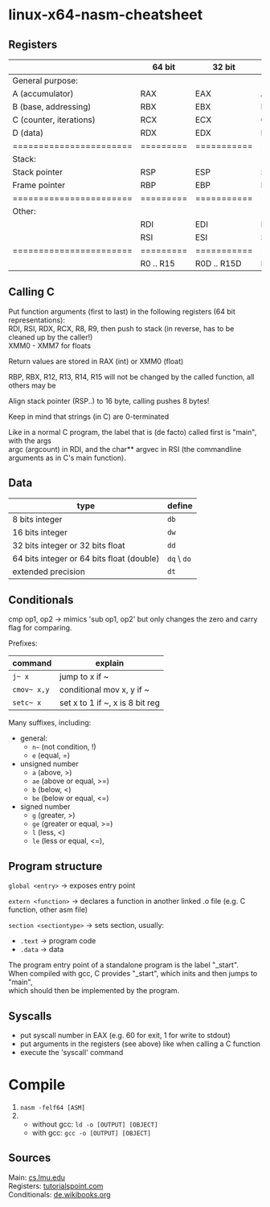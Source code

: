 linux-x64-nasm-cheatsheet
=========================

Registers
---------

|                         | 64 bit    | 32 bit      | 16 bit      | 8 bit       |
|-------------------------|-----------|-------------|-------------|-------------|
| General purpose:        |           |             |             |             |
| A (accumulator)         | RAX       | EAX         | AX          | AL          |
| B (base, addressing)    | RBX       | EBX         | BX          | BL          |
| C (counter, iterations) | RCX       | ECX         | CX          | CL          |
| D (data)                | RDX       | EDX         | DX          | DL          |
| ======================= | ========= | =========== | =========== | =========== |
| Stack:                  |           |             |             |             |
| Stack pointer           | RSP       | ESP         | SP          | SPL         |
| Frame pointer           | RBP       | EBP         | BP          | BPL         |
| ======================= | ========= | =========== | =========== | =========== |
| Other:                  |           |             |             |             |
|                         | RDI       | EDI         | DI          | DIL         |
|                         | RSI       | ESI         | SI          | SIL         |
| ======================= | ========= | =========== | =========== | =========== |
|                         | R0 .. R15 | R0D .. R15D | R0W .. R15W | R0B .. R15B |       

Calling C
---------

Put function arguments (first to last) in the following registers (64 bit representations):  
RDI, RSI, RDX, RCX, R8, R9, then push to stack (in reverse, has to be cleaned up by the caller!)  
XMM0 - XMM7 for floats  

Return values are stored in RAX (int) or XMM0 (float)  

RBP, RBX, R12, R13, R14, R15 will not be changed by the called function, all others may be  

Align stack pointer (RSP..) to 16 byte, calling pushes 8 bytes!  

Keep in mind that strings (in C) are 0-terminated  

Like in a normal C program, the label that is (de facto) called first is "main", with the args  
argc (argcount) in RDI, and the char** argvec in RSI (the commandline arguments as in C's main function).  

Data
----

| type                                      | define      |
|-------------------------------------------|-------------|
| 8 bits integer                            | `db`        |
| 16 bits integer                           | `dw`        |
| 32 bits integer or 32 bits float          | `dd`        |
| 64 bits integer or 64 bits float (double) | `dq` \ `do` |
| extended precision                        | `dt`        |

Conditionals
------------

cmp op1, op2 -> mimics 'sub op1, op2' but only changes the zero and carry flag for comparing.  

Prefixes:    

| command     | explain                         |
|-------------|---------------------------------|
| `j~ x`      | jump to x if ~                  |
| `cmov~ x,y` | conditional mov x, y if ~       |
| `setc~ x`   | set x to 1 if ~, x is 8 bit reg |

Many suffixes, including:  
* general:
  * `n~` (not condition, !)
  * `e` (equal, =)
* unsigned number
  * `a`  (above, >)  
  * `ae` (above or equal, >=)  
  * `b` (below, <)  
  * `be` (below or equal, <=)  
* signed number
  * `g`  (greater, >)  
  * `ge` (greater or equal, >=)  
  * `l` (less, <)  
  * `le` (less or equal, <=), 



Program structure
-----------------

`global <entry>` -> exposes entry point  

`extern <function>` -> declares a function in another linked .o file (e.g. C function, other asm file)  

`section <sectiontype>` -> sets section, usually:  

* `.text` -> program code
* `.data` -> data

The program entry point of a standalone program is the label "_start".  
When compiled with gcc, C provides "_start", which inits and then jumps to "main",  
which should then be implemented by the program.  


Syscalls
--------

- put syscall number in EAX (e.g. 60 for exit, 1 for write to stdout)
- put arguments in the registers (see above) like when calling a C function
- execute the 'syscall' command

Compile
=======

1. `nasm -felf64 [ASM]`
2. 
   * without gcc: `ld -o [OUTPUT] [OBJECT]`
   * with gcc:    `gcc -o [OUTPUT] [OBJECT]`



Sources
-------

Main: [cs.lmu.edu](http://cs.lmu.edu/~ray/notes/nasmtutorial)  
Registers: [tutorialspoint.com](https://tutorialspoint.com/assembly_programming/assembly_registers.htm)  
Conditionals: [de.wikibooks.org](https://de.wikibooks.org/wiki/Assembler-Programmierung_für_x86-Prozessoren/_Sprünge_und_Schleifen) 
